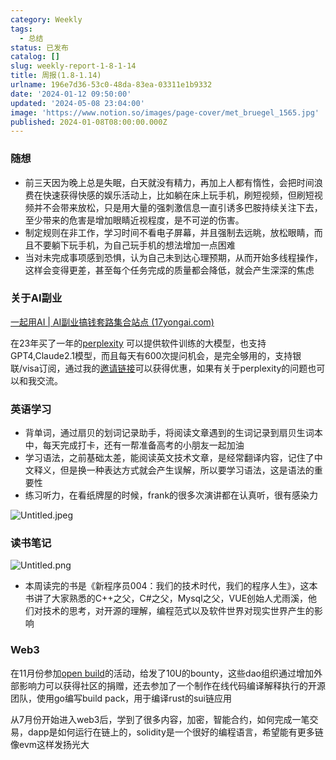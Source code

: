 ```yaml
---
category: Weekly
tags:
  - 总结
status: 已发布
catalog: []
slug: weekly-report-1-8-1-14
title: 周报(1.8-1.14)
urlname: 196e7d36-53c0-48da-83ea-03311e1b9332
date: '2024-01-12 09:50:00'
updated: '2024-05-08 23:04:00'
image: 'https://www.notion.so/images/page-cover/met_bruegel_1565.jpg'
published: 2024-01-08T08:00:00.000Z
---
```


### 随想

- 前三天因为晚上总是失眠，白天就没有精力，再加上人都有惰性，会把时间浪费在快速获得快感的娱乐活动上，比如躺在床上玩手机，刷短视频，但刷短视频并不会带来放松，只是用大量的强刺激信息一直引诱多巴胺持续关注下去，至少带来的危害是增加眼睛近视程度，是不可逆的伤害。
- 制定规则在非工作，学习时间不看电子屏幕，并且强制去远眺，放松眼睛，而且不要躺下玩手机，为自己玩手机的想法增加一点困难
- 当对未完成事项感到恐惧，认为自己未到达心理预期，从而开始多线程操作，这样会变得更差，甚至每个任务完成的质量都会降低，就会产生深深的焦虑

### 关于AI副业


[一起用AI | AI副业搞钱套路集合站点 (17yongai.com)](https://17yongai.com/)


在23年买了一年的[perplexity](https://www.perplexity.ai/) 可以提供软件训练的大模型，也支持GPT4,Claude2.1模型，而且每天有600次提问机会，是完全够用的，支持银联/visa订阅，通过我的[邀请链接](https://perplexity.ai/pro?referral_code=SGJ7X87B)可以获得优惠，如果有关于perplexity的问题也可以和我交流。


### 英语学习

- 背单词，通过扇贝的划词记录助手，将阅读文章遇到的生词记录到扇贝生词本中，每天完成打卡，还有一帮准备高考的小朋友一起加油
- 学习语法，之前基础太差，能阅读英文技术文章，是经常翻译内容，记住了中文释义，但是换一种表达方式就会产生误解，所以要学习语法，这是语法的重要性
- 练习听力，在看纸牌屋的时候，frank的很多次演讲都在认真听，很有感染力

![Untitled.jpeg](https://prod-files-secure.s3.us-west-2.amazonaws.com/5d24fe63-e567-4804-86f9-9fdc62e13082/c33f3733-be40-431e-a494-10399ac86f32/Untitled.jpeg?X-Amz-Algorithm=AWS4-HMAC-SHA256&X-Amz-Content-Sha256=UNSIGNED-PAYLOAD&X-Amz-Credential=ASIAZI2LB4665367J7LO%2F20250301%2Fus-west-2%2Fs3%2Faws4_request&X-Amz-Date=20250301T213255Z&X-Amz-Expires=3600&X-Amz-Security-Token=IQoJb3JpZ2luX2VjEHQaCXVzLXdlc3QtMiJIMEYCIQD%2Bz1AFf5wHTeI8mxwY7MDZJ8MVTJhymV3rm52EpDA8XAIhAOm6n3N76V5AylzgKpObNs%2FglziPMes0A8bzPTj0IioVKogECK3%2F%2F%2F%2F%2F%2F%2F%2F%2F%2FwEQABoMNjM3NDIzMTgzODA1IgyWxT7P7%2FLol18xfFwq3AOfghBS8YsFIqPjRht4n7Qnf8Mh1NKgYGuwH1kSHDoRv1iHoQTLyNU2%2BVrAEETplyDHdboD0k0JcH%2BXJ1kuLkP2ZGx1wxEa6%2BU9C2edeOqp2mpCCMFnWsD1VjPveKD74Ih5Xjtd38iUeHy%2FX1LPSpcqt94BORfQ6kUl1imxHF4VLUwp6wilW6J6EKOoF0j%2BhLzISoXZs7vRAxDETPLnXn9G0JmQt95Gaqz9y3GlnlgkfWBAdfOdalsG5N%2BXTCeRk45%2BePYm8PhAW9ymTn%2BpLeyb03whD0RJgduMRc2EdeQ09EiVrba0gSabFUjS8B7hrSFpfzgATeHJNSxZxW%2BqvSz63nL2xBwjSOQAteFuTKgIFhPgk5%2FTZWQVdirAQH%2FYXguAXgcdj0JjrKPLEAfUGw%2BjaplvCObJuD9xTkAwkm4wWulhegUIL4egstVhCFXOAZ%2B84VPD0lW2WYAIFoPkgxxX3T0yEF0%2Fpy071re6T7Yy7XgRCJ%2FBFiOZwBvn9FV%2BjfikXlMF106Z4tA2eNKc8n2ACqfoafzyKkC4LOgnHeVH0sOhJDDmzdWY4mO51kG3KAnNK8EbgiZrhC66%2B6nnQtW7JyYkEGIsNKqcp7ILCe7CJbSVfc2QQPma9PZqLjDqxI2%2BBjqkAd6wPoD1f15HPRq%2BxwOoOWCLBaiRf3cU5B0ZuaVF5%2BZ6FigwHCJ9xWYqQ3EmsanXsZiWQQXcSmNS5ZBM6i9CPqLLU75fgamdVZJeUhOk85KUHy5tfQ0GAs0%2BKLXvSHpL%2BLkr4KbXY8atB%2FMI%2BMOdyM8Z7ohQduNgQjHE2MezF8AnmV00nuELS3ZbIpERJuTZGyLuVCk8F8Qkk8VnMHan%2Fs%2FmKoBt&X-Amz-Signature=5daf0a30a551637749e5970d94a674ed3aee7fbb41942b6ad3f835efb99cde9e&X-Amz-SignedHeaders=host&x-id=GetObject)


### 读书笔记


![Untitled.png](https://prod-files-secure.s3.us-west-2.amazonaws.com/5d24fe63-e567-4804-86f9-9fdc62e13082/96aa439a-1c95-4054-aa84-ef4e0c8eb5d1/Untitled.png?X-Amz-Algorithm=AWS4-HMAC-SHA256&X-Amz-Content-Sha256=UNSIGNED-PAYLOAD&X-Amz-Credential=ASIAZI2LB4665367J7LO%2F20250301%2Fus-west-2%2Fs3%2Faws4_request&X-Amz-Date=20250301T213255Z&X-Amz-Expires=3600&X-Amz-Security-Token=IQoJb3JpZ2luX2VjEHQaCXVzLXdlc3QtMiJIMEYCIQD%2Bz1AFf5wHTeI8mxwY7MDZJ8MVTJhymV3rm52EpDA8XAIhAOm6n3N76V5AylzgKpObNs%2FglziPMes0A8bzPTj0IioVKogECK3%2F%2F%2F%2F%2F%2F%2F%2F%2F%2FwEQABoMNjM3NDIzMTgzODA1IgyWxT7P7%2FLol18xfFwq3AOfghBS8YsFIqPjRht4n7Qnf8Mh1NKgYGuwH1kSHDoRv1iHoQTLyNU2%2BVrAEETplyDHdboD0k0JcH%2BXJ1kuLkP2ZGx1wxEa6%2BU9C2edeOqp2mpCCMFnWsD1VjPveKD74Ih5Xjtd38iUeHy%2FX1LPSpcqt94BORfQ6kUl1imxHF4VLUwp6wilW6J6EKOoF0j%2BhLzISoXZs7vRAxDETPLnXn9G0JmQt95Gaqz9y3GlnlgkfWBAdfOdalsG5N%2BXTCeRk45%2BePYm8PhAW9ymTn%2BpLeyb03whD0RJgduMRc2EdeQ09EiVrba0gSabFUjS8B7hrSFpfzgATeHJNSxZxW%2BqvSz63nL2xBwjSOQAteFuTKgIFhPgk5%2FTZWQVdirAQH%2FYXguAXgcdj0JjrKPLEAfUGw%2BjaplvCObJuD9xTkAwkm4wWulhegUIL4egstVhCFXOAZ%2B84VPD0lW2WYAIFoPkgxxX3T0yEF0%2Fpy071re6T7Yy7XgRCJ%2FBFiOZwBvn9FV%2BjfikXlMF106Z4tA2eNKc8n2ACqfoafzyKkC4LOgnHeVH0sOhJDDmzdWY4mO51kG3KAnNK8EbgiZrhC66%2B6nnQtW7JyYkEGIsNKqcp7ILCe7CJbSVfc2QQPma9PZqLjDqxI2%2BBjqkAd6wPoD1f15HPRq%2BxwOoOWCLBaiRf3cU5B0ZuaVF5%2BZ6FigwHCJ9xWYqQ3EmsanXsZiWQQXcSmNS5ZBM6i9CPqLLU75fgamdVZJeUhOk85KUHy5tfQ0GAs0%2BKLXvSHpL%2BLkr4KbXY8atB%2FMI%2BMOdyM8Z7ohQduNgQjHE2MezF8AnmV00nuELS3ZbIpERJuTZGyLuVCk8F8Qkk8VnMHan%2Fs%2FmKoBt&X-Amz-Signature=d8777d2094fc0b11d7ad910f2d9c2c2d800c32d4bf3d983ce91ee7fc04fdfa0d&X-Amz-SignedHeaders=host&x-id=GetObject)

- 本周读完的书是《新程序员004：我们的技术时代，我们的程序人生》，这本书讲了大家熟悉的C++之父，C#之父，Mysql之父，VUE创始人尤雨溪，他们对技术的思考，对开源的理解，编程范式以及软件世界对现实世界产生的影响

### Web3


在11月份参加[open build](https://openbuild.xyz/learn/challenges)的活动，给发了10U的bounty，这些dao组织通过增加外部影响力可以获得社区的捐赠，还去参加了一个制作在线代码编译解释执行的开源团队，使用go编写build pack，用于编译rust的sui链应用


从7月份开始进入web3后，学到了很多内容，加密，智能合约，如何完成一笔交易，dapp是如何运行在链上的，solidity是一个很好的编程语言，希望能有更多链像evm这样发扬光大

